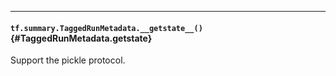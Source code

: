 
- - -

#### `tf.summary.TaggedRunMetadata.__getstate__()` {#TaggedRunMetadata.__getstate__}

Support the pickle protocol.


